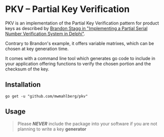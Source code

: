 # PKV – Partial Key Verification

PKV is an implementation of the Partial Key Verification pattern for product keys as described by [Brandon Stagg in "Implementing a Partial Serial Number Verification System in Delphi"][pkv].

Contrary to Brandon's example, it offers variable matrixes, which can be chosen at key generation time.

It comes with a command line tool which generates go code to include in your application offering functions to verify the chosen portion and the checksum of the key.


## Installation

`go get -u "github.com/mwmahlberg/pkv"`

## Usage

 > Please ***NEVER*** include the package into your software if you are not planning to write a key **generator**




[pkv]: http://www.brandonstaggs.com/2007/07/26/implementing-a-partial-serial-number-verification-system-in-delphi/